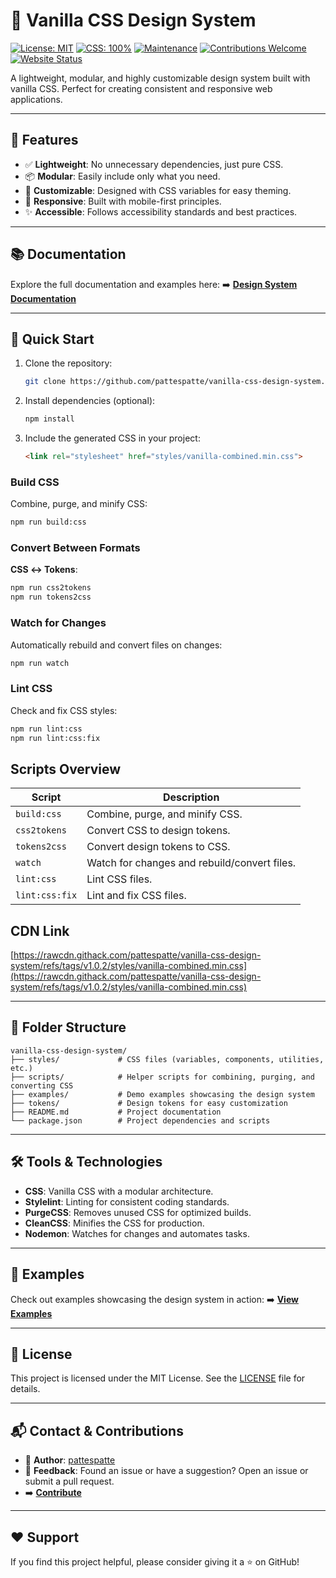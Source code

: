 # 🎨 Vanilla CSS Design System

[![License: MIT](https://img.shields.io/badge/License-MIT-yellow.svg)](https://opensource.org/licenses/MIT)
[![CSS: 100%](https://img.shields.io/badge/css-100%25-blue.svg)](https://github.com/pattespatte/vanilla-css-design-system)
[![Maintenance](https://img.shields.io/badge/Maintained%3F-yes-green.svg)](https://github.com/pattespatte/vanilla-css-design-system/graphs/commit-activity)
[![Contributions Welcome](https://img.shields.io/badge/contributions-welcome-brightgreen.svg)](https://github.com/pattespatte/vanilla-css-design-system/issues)
[![Website Status](https://img.shields.io/website-up-down-green-red/http/pattespatte.github.io/vanilla-css-design-system.svg)](https://pattespatte.github.io/vanilla-css-design-system/examples/)

A lightweight, modular, and highly customizable design system built with vanilla CSS. Perfect for creating consistent and responsive web applications.

***

## 🌟 Features

- ✅ **Lightweight**: No unnecessary dependencies, just pure CSS.
- 📦 **Modular**: Easily include only what you need.
- 🎨 **Customizable**: Designed with CSS variables for easy theming.
- 📐 **Responsive**: Built with mobile-first principles.
- ✨ **Accessible**: Follows accessibility standards and best practices.

***

## 📚 Documentation

Explore the full documentation and examples here:
➡️ **[Design System Documentation](https://pattespatte.github.io/vanilla-css-design-system/examples/)**

***

## 🚀 Quick Start

1. Clone the repository:

   ```bash
   git clone https://github.com/pattespatte/vanilla-css-design-system.git
   ```

2. Install dependencies (optional):

   ```bash
   npm install
   ```

3. Include the generated CSS in your project:

   ```html
   <link rel="stylesheet" href="styles/vanilla-combined.min.css">
   ```

### Build CSS

Combine, purge, and minify CSS:

```bash
npm run build:css
```

### Convert Between Formats

**CSS ↔ Tokens**:

  ```bash
  npm run css2tokens
  npm run tokens2css
  ```

### Watch for Changes

Automatically rebuild and convert files on changes:

```bash
npm run watch
```

### Lint CSS

Check and fix CSS styles:

```bash
npm run lint:css
npm run lint:css:fix
```

## Scripts Overview

| Script | Description |
|--------|-------------|
| `build:css` | Combine, purge, and minify CSS. |
| `css2tokens` | Convert CSS to design tokens. |
| `tokens2css` | Convert design tokens to CSS. |
| `watch` | Watch for changes and rebuild/convert files. |
| `lint:css` | Lint CSS files. |
| `lint:css:fix` | Lint and fix CSS files. |

## CDN Link

[https://rawcdn.githack.com/pattespatte/vanilla-css-design-system/refs/tags/v1.0.2/styles/vanilla-combined.min.css](https://rawcdn.githack.com/pattespatte/vanilla-css-design-system/refs/tags/v1.0.2/styles/vanilla-combined.min.css)

***

## 📂 Folder Structure

```plaintext
vanilla-css-design-system/
├── styles/             # CSS files (variables, components, utilities, etc.)
├── scripts/            # Helper scripts for combining, purging, and converting CSS
├── examples/           # Demo examples showcasing the design system
├── tokens/             # Design tokens for easy customization
├── README.md           # Project documentation
└── package.json        # Project dependencies and scripts
```

***

## 🛠️ Tools & Technologies

- **CSS**: Vanilla CSS with a modular architecture.
- **Stylelint**: Linting for consistent coding standards.
- **PurgeCSS**: Removes unused CSS for optimized builds.
- **CleanCSS**: Minifies the CSS for production.
- **Nodemon**: Watches for changes and automates tasks.

***

## 👀 Examples

Check out examples showcasing the design system in action:
➡️ **[View Examples](https://pattespatte.github.io/vanilla-css-design-system/examples/)**

***

## 📝 License

This project is licensed under the MIT License. See the [LICENSE](https://github.com/pattespatte/vanilla-css-design-system/blob/main/LICENSE) file for details.

***

## 📬 Contact & Contributions

- 👤 **Author**: [pattespatte](https://github.com/pattespatte)
- 💬 **Feedback**: Found an issue or have a suggestion? Open an issue or submit a pull request.
- ➡️ **[Contribute](https://github.com/pattespatte/vanilla-css-design-system/issues)**

***

## ❤️ Support

If you find this project helpful, please consider giving it a ⭐ on GitHub!
